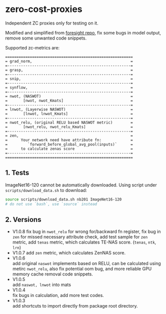 <!--
 * @Author: ViolinSolo
 * @Date: 2023-03-26 10:11:01
 * @LastEditTime: 2023-04-28 22:25:07
 * @LastEditors: ViolinSolo
 * @Description: Readme
 * @FilePath: /zero-cost-proxies/README.md
-->
# zero-cost-proxies
Independent ZC proxies only for testing on it. 

Modified and simplified from [foresight repo](https://github.com/SamsungLabs/zero-cost-nas), fix some bugs in model output, remove some unwanted code snippets.

Supported zc-metrics are:
```
=========================================================
= grad_norm,                                            =
=-------------------------------------------------------=
= grasp,                                                =
=-------------------------------------------------------=
= snip,                                                 =
=-------------------------------------------------------=
= synflow,                                              =
=-------------------------------------------------------=
= nwot, (NASWOT)                                        =
=       [nwot, nwot_Kmats]                              =
=-------------------------------------------------------=
= lnwot, (Layerwise NASWOT)                             =
=       [lnwot, lnwot_Kmats]                            =
=-------------------------------------------------------=
= nwot_relu, (original RELU based NASWOT metric)        =
=       [nwot_relu, nwot_relu_Kmats]                    =
=-------------------------------------------------------=
= zen,                                                  =
=      Your network need have attribute fn:             =
=         `forward_before_global_avg_pool(inputs)`      =
=      to calculate zenas score                         =
=-------------------------------------------------------=
=========================================================
```


## 1. Tests
ImageNet16-120 cannot be automatically downloaded. Using script under `scripts/download_data.sh` to download:
```bash
source scripts/download_data.sh nb201 ImageNet16-120
# do not use `bash`, use `source` instead
```
## 2. Versions
- V1.0.8
fix bug in `nwot_relu` for wrong for/backward fn register,
fix bug in `zen` for missed necessary attribute check, add test sample for `zen` metric,
add `tenas` metric, which calculates TE-NAS score. (`tenas`, `ntk`, `lrn`)
- V1.0.7
add `zen` metric, which calculates ZenNAS score.
- V1.0.6  
add original `naswot` implements based on RELU, can be calculated using metirc `nwot_relu`, also fix potential oom bug, and more reliable GPU memory cache removal code snippets.  
- V1.0.5  
add `naswot, lnwot` into mats
- V1.0.4  
fix bugs in calculation, add more test codes.
- V1.0.3  
add shortcuts to import directly from package root directory.

